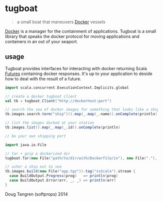 # tugboat

> a small boat that maneuvers [Docker](http://www.docker.com/) vessels

[Docker](http://www.docker.com/) is a manager for the containment of applications. Tugboat is a small library
that speaks the docker protocol for moving applications and containers in an out of your seaport.

## usage

Tugboat provides interfaces for interacting with docker returning Scala [Futures](http://www.scala-lang.org/api/current/index.html#scala.concurrent.Future)
containing docker responses.
It's up to your application to deside how to deal with the result of a future.

```scala
import scala.concurrent.ExecutionContext.Implicits.global

// create a docker tugboat client
val tb = tugboat.Client("http://dockerhost:port")

// search the sea of docker images for something that looks like a ship
tb.images.search.term("ship")().map(_.map(_.name)).onComplete(println)

// list the images docked at your station
tb.images.list().map(_.map(_.id)).onComplete(println)

// be your own shipping port

import java.io.File

// tar + gzip a dockerized dir
tugboat.Tar(new File("path/to/dir/with/Dockerfile/in"), new File("."), "app", zip = true)

// usher a ship out to sea
tb.images.build(new File("app.tgz")).tag("ssScala").stream {
  case BuildOutput.Progress(prog)   => println(prog)
  case BuildOutput.Error(err, _, _) => println(err)
}
```

Doug Tangren (softprops) 2014
